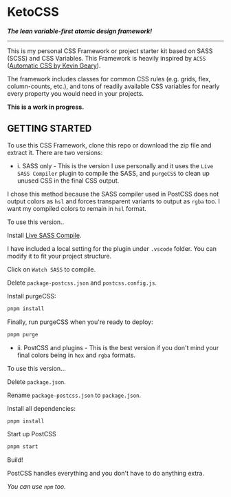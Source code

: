 # KetoCSS

**_The lean variable-first atomic design framework!_**

---

This is my personal CSS Framework or project starter kit based on SASS (SCSS) and CSS Variables. This Framework is heavily inspired by `ACSS` ([Automatic CSS by Kevin Geary](https://automaticcss.com/)).

The framework includes classes for common CSS rules (e.g. grids, flex, column-counts, etc.), and tons of readily available CSS variables for nearly every property you would need in your projects.

**This is a work in progress.**

## GETTING STARTED

To use this CSS Framework, clone this repo or download the zip file and extract it. There are two versions:

- i. SASS only - This is the version I use personally and it uses the `Live SASS Compiler` plugin to compile the SASS, and `purgeCSS` to clean up unused CSS in the final CSS output.

I chose this method because the SASS compiler used in PostCSS does not output colors as `hsl` and forces transparent variants to output as `rgba` too. I want my compiled colors to remain in `hsl` format.

To use this version..

Install [Live SASS Compile](https://marketplace.visualstudio.com/items?itemName=glenn2223.live-sass&ssr=false).

I have included a local setting for the plugin under `.vscode` folder. You can modify it to fit your project structure.

Click on `Watch SASS` to compile.

Delete `package-postcss.json` and `postcss.config.js`.

Install purgeCSS:

```bash
pnpm install
```

Finally, run purgeCSS when you're ready to deploy:

```bash
pnpm purge
```

- ii. PostCSS and plugins - This is the best version if you don't mind your final colors being in `hex` and `rgba` formats.

To use this version...

Delete `package.json`.

Rename `package-postcss.json` to `package.json`.

Install all dependencies:

```bash
pnpm install
```

Start up PostCSS

```bash
pnpm start
```

Build!

PostCSS handles everything and you don't have to do anything extra.

_You can use `npm` too._

